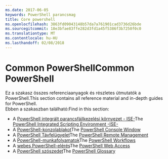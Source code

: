 ```yaml
---
ms.date: 2017-06-05
keywords: PowerShell parancsmag
title: Core powershell
ms.openlocfilehash: 3863fd09043148b57da7a761901cad3736d26bde
ms.sourcegitcommit: 18e3bfae83ffe282d3fd1a45f5386f3b7250f0c0
ms.translationtype: MT
ms.contentlocale: hu-HU
ms.lasthandoff: 02/08/2018
---
```

# <a name="common-powershell"></a><span data-ttu-id="b0011-103">Common PowerShell</span><span class="sxs-lookup"><span data-stu-id="b0011-103">Common PowerShell</span></span>
<span data-ttu-id="b0011-104">Ez a szakasz összes referenciaanyagok és részletes útmutatók a PowerShell.</span><span class="sxs-lookup"><span data-stu-id="b0011-104">This section contains all reference material and in-depth guides for PowerShell.</span></span>  
<span data-ttu-id="b0011-105">Ebben a szakaszban található:</span><span class="sxs-lookup"><span data-stu-id="b0011-105">Find in this section:</span></span>
- <span data-ttu-id="b0011-106">A [PowerShell integrált parancsfájlkezelési környezet - ISE-](ise-guide.md)</span><span class="sxs-lookup"><span data-stu-id="b0011-106">The [PowerShell Integrated Scripting Environment -ISE-](ise-guide.md)</span></span>
- <span data-ttu-id="b0011-107">A [PowerShell-konzolablakot](console-guide.md)</span><span class="sxs-lookup"><span data-stu-id="b0011-107">The [PowerShell Console Window](console-guide.md)</span></span>
- <span data-ttu-id="b0011-108">A [PowerShell Távfelügyelet](Running-Remote-Commands.md)</span><span class="sxs-lookup"><span data-stu-id="b0011-108">The [PowerShell Remote Management](Running-Remote-Commands.md)</span></span>
- <span data-ttu-id="b0011-109">A [PowerShell-munkafolyamatok](workflows-guide.md)</span><span class="sxs-lookup"><span data-stu-id="b0011-109">The [PowerShell Workflows](workflows-guide.md)</span></span>
- <span data-ttu-id="b0011-110">A [webes PowerShell-elérés](web-access.md)</span><span class="sxs-lookup"><span data-stu-id="b0011-110">The [PowerShell Web Access](web-access.md)</span></span>
- <span data-ttu-id="b0011-111">A [PowerShell szószedet](../Windows-PowerShell-Glossary.md)</span><span class="sxs-lookup"><span data-stu-id="b0011-111">The [PowerShell Glossary](../Windows-PowerShell-Glossary.md)</span></span>

